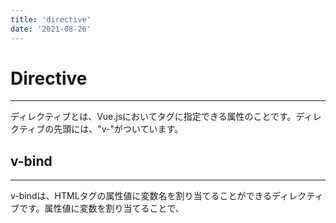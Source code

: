 ```yaml
---
title: 'directive'
date: '2021-08-26'
---
```


# Directive
---

ディレクティブとは、Vue.jsにおいてタグに指定できる属性のことです。ディレクティブの先頭には、"v-"がついています。

## v-bind
---
v-bindは、HTMLタグの属性値に変数名を割り当てることができるディレクティブです。属性値に変数を割り当てることで、